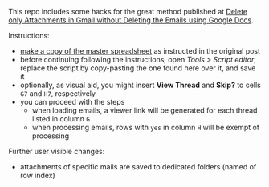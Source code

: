 This repo includes some hacks for the great method published at [Delete only Attachments in Gmail without Deleting the Emails using Google Docs](http://techawakening.org/delete-attachments-from-gmail-without-deleting-the-emails/1842/).

Instructions:
- [make a copy of the master spreadsheet](https://docs.google.com/spreadsheet/ccc?key=0Aqy7rBwoHlSvdGVwVWQ0aEg0VGtBcWJ5MjJ1cDU4eWc&newcopy=true) as instructed in the original post
- before continuing following the instructions, open _Tools > Script editor_, replace the script by copy-pasting the one found here over it, and save it
- optionally, as visual aid, you might insert **View Thread** and **Skip?** to cells `G7` and `H7`, respectively
- you can proceed with the steps
  - when loading emails, a viewer link will be generated for each thread listed in column `G`
  - when processing emails, rows with `yes` in column `H` will be exempt of processing

Further user visible changes:
- attachments of specific mails are saved to dedicated folders (named of row index)
